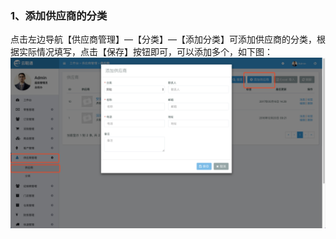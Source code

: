 ### 1、添加供应商的分类

点击左边导航【供应商管理】—【分类】—【添加分类】可添加供应商的分类，根据实际情况填写，点击【保存】按钮即可，可以添加多个，如下图：![](/assets/gysgl-gys.png)

